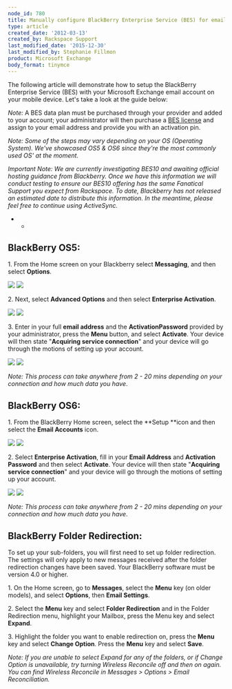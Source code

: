 ```yaml
---
node_id: 780
title: Manually configure BlackBerry Enterprise Service (BES) for email hosted on Exchange
type: article
created_date: '2012-03-13'
created_by: Rackspace Support
last_modified_date: '2015-12-30'
last_modified_by: Stephanie Fillmon
product: Microsoft Exchange
body_format: tinymce
---
```


The following article will demonstrate how to setup the BlackBerry
Enterprise Service (BES) with your Microsoft Exchange email account on
your mobile device. Let's take a look at the guide below:

*Note:* A BES data plan must be purchased through your provider and
added to your account; your administrator will then purchase a [BES
license](/how-to/add-an-activesync-or-bes-license) and
assign to your email address and provide you with an activation pin.

*Note:* *Some of the steps may vary depending on your OS (Operating
System). We've showcased OS5 & OS6 since they're the most commonly used
OS' at the moment.*

*Important Note: We are currently investigating BES10 and awaiting
official hosting guidance from Blackberry. Once we have this information
we will conduct testing to ensure our BES10 offering has the same
Fanatical Support you expect from Rackspace. To date, Blackberry has not
released an estimated date to distribute this information. In the
meantime, please feel free to continue using ActiveSync.*

* *

BlackBerry OS5:
----------------

<span>1. From the Home screen on your Blackberry select
</span><span>**Messaging**, and then select **Options**.</span>

![](http://c4233688.r88.cf2.rackcdn.com/(E%26A)BlackBerryBES.png)
 ![](http://c4233688.r88.cf2.rackcdn.com/(E%26A)BlackBerryBES2.png)

<span>2. Next, select **Advanced Options** and then select **Enterprise
Activation**.</span>

![](http://c4233688.r88.cf2.rackcdn.com/(E%26A)BlackBerryBES3.png)
 ![](http://c4233688.r88.cf2.rackcdn.com/(E%26A)BlackBerryBES4.png)

<span>3. Enter in your full </span>**email address**<span> and the
</span>**ActivationPassword**<span> provided by your administrator,
press the </span>**Menu**<span> button, and select
</span>**Activate**<span>. Your device will then state
"</span>**Acquiring service connection**<span>" and your device will go
through the motions of setting up your account. </span>

![](http://c4233688.r88.cf2.rackcdn.com/(E%26A)BlackBerryBES5.png)
 ![](http://c4233688.r88.cf2.rackcdn.com/(E%26A)BlackBerryBES6.png)

*Note:* *This process can take anywhere from 2 - 20 mins depending on
your connection and how much data you have*.



**BlackBerry OS6**:
-------------------

<span>1. From the BlackBerry Home screen, select the
</span>**Setup **<span>icon and then select the </span>**Email
Accounts**<span> icon.</span>

![](http://c4233688.r88.cf2.rackcdn.com/(E%26A)BlackBerryBES7.png)
 ![](http://c4233688.r88.cf2.rackcdn.com/(E%26A)BlackBerryBES8.png)

<span>2. Select </span>**Enterprise Activation**<span>, fill in your
</span>**Email Address**<span> and </span>**Activation Password**<span>
and then select </span>**Activate**<span>. Your device will then state
"</span>**Acquiring service connection**<span>" and your device will go
through the motions of setting up your account.</span>

![](http://c4233688.r88.cf2.rackcdn.com/(E%26A)BlackBerryBES9.png)
 ![](http://c4233688.r88.cf2.rackcdn.com/(E%26A)BlackBerryBES10.png)

*Note:* *This process can take anywhere from 2 - 20 mins depending on
your connection and how much data you have*.



BlackBerry Folder Redirection:
-------------------------------

To set up your sub-folders, you will first need to set up folder
redirection. The settings will only apply to new messages received after
the folder redirection changes have been saved. Your BlackBerry software
must be version 4.0 or higher.

<span>1. On the Home screen, go to </span>**Messages**<span>, select the
**Menu** key (on older models), and select </span>**Options**<span>,
then </span>**Email Settings**<span>.</span>

<span>2. Select the </span>**Menu** key<span> and select </span>**Folder
Redirection** <span>and in the Folder Redirection menu, highlight your
Mailbox, press the Menu key and select </span>**Expand**<span>.</span>

<span>3. Highlight the folder you want to enable redirection on, press
the **Menu** key and select </span>**Change Option**<span>. Press the
**Menu** key and select **Save**.</span>

*Note:* *If you are unable to select Expand for any of the folders, or
if Change Option is unavailable, try turning Wireless Reconcile off and
then on again. You can find Wireless Reconcile in Messages &gt; Options
&gt; Email Reconciliation.*

